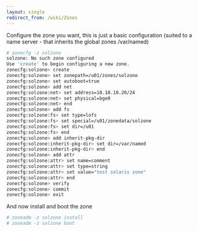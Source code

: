 ```yaml
---
layout: single
redirect_from: /wiki/Zones
---
```


Configure the zone you want, this is just a basic configuration (suited to a name server - that inherits the global zones /var/named)

```bash
# zonecfg -z solzone
solzone: No such zone configured
Use 'create' to begin configuring a new zone.
zonecfg:solzone> create
zonecfg:solzone> set zonepath=/u01/zones/solzone
zonecfg:solzone> set autoboot=true
zonecfg:solzone> add net
zonecfg:solzone:net> set address=10.10.10.20/24
zonecfg:solzone:net> set physical=bge0
zonecfg:solzone:net> end
zonecfg:solzone> add fs
zonecfg:solzone:fs> set type=lofs
zonecfg:solzone:fs> set special=/u01/zonedata/solzone
zonecfg:solzone:fs> set dir=/u01
zonecfg:solzone:fs> end
zonecfg:solzone> add inherit-pkg-dir
zonecfg:solzone:inherit-pkg-dir> set dir=/var/named
zonecfg:solzone:inherit-pkg-dir> end
zonecfg:solzone> add attr
zonecfg:solzone:attr> set name=comment
zonecfg:solzone:attr> set type=string
zonecfg:solzone:attr> set value="test solaris zone"
zonecfg:solzone:attr> end
zonecfg:solzone> verify
zonecfg:solzone> commit
zonecfg:solzone> exit
```
And now install and boot the zone

```bash
# zoneadm -z solzone install
# zoneadm -z solzone boot
```
